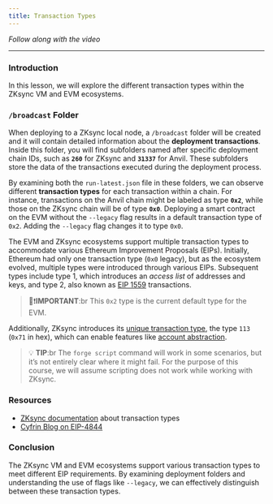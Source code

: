 ```yaml
---
title: Transaction Types
---
```


_Follow along with the video_

---

### Introduction

In this lesson, we will explore the different transaction types within the ZKsync VM and EVM ecosystems.

### `/broadcast` Folder

When deploying to a ZKsync local node, a `/broadcast` folder will be created and it will contain detailed information about the **deployment transactions**. Inside this folder, you will find subfolders named after specific deployment chain IDs, such as **`260`** for ZKsync and **`31337`** for Anvil. These subfolders store the data of the transactions executed during the deployment process.

By examining both the `run-latest.json` file in these folders, we can observe different **transaction types** for each transaction within a chain. For instance, transactions on the Anvil chain might be labeled as type **`0x2`**, while those on the ZKsync chain will be of type **`0x0`**. Deploying a smart contract on the EVM without the `--legacy` flag results in a default transaction type of `0x2`. Adding the `--legacy` flag changes it to type `0x0`.

The EVM and ZKsync ecosystems support multiple transaction types to accommodate various Ethereum Improvement Proposals (EIPs). Initially, Ethereum had only one transaction type (`0x0` legacy), but as the ecosystem evolved, multiple types were introduced through various EIPs. Subsequent types include type 1, which introduces an _access list_ of addresses and keys, and type 2, also known as [EIP 1559](https://eips.ethereum.org/EIPS/eip-1559) transactions.

> 👀❗**IMPORTANT**:br
> This `0x2` type is the current default type for the EVM.

Additionally, ZKsync introduces its [unique transaction type](https://docs.ZKsync.io/zk-stack/concepts/transaction-lifecycle#eip-712-0x71), the type `113` (`0x71` in hex), which can enable features like [account abstraction](https://docs.ZKsync.io/build/developer-reference/account-abstraction/).

> 💡 **TIP**:br
> The `forge script` command will work in some scenarios, but it’s not entirely clear where it might fail. For the purpose of this course, we will assume scripting does not work while working with ZKsync.

### Resources

- [ZKsync documentation](https://docs.ZKsync.io/zk-stack/concepts/transaction-lifecycle#transaction-types) about transaction types
- [Cyfrin Blog on EIP-4844](https://www.cyfrin.io/blog/what-is-eip-4844-proto-danksharding-and-blob-transactions)

### Conclusion

The ZKsync VM and EVM ecosystems support various transaction types to meet different EIP requirements. By examining deployment folders and understanding the use of flags like `--legacy`, we can effectively distinguish between these transaction types.
